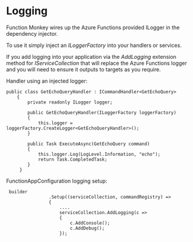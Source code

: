 # Logging

Function Monkey wires up the Azure Functions provided ILogger in the dependency injector.

To use it simply inject an _ILoggerFactory_ into your handlers or services.

If you add logging into your application via the _AddLogging_ extension method for _IServiceCollection_ that will replace the Azure Functions logger and you will need to ensure it outputs to targets as you require.

Handler using an injected logger:
```
public class GetEchoQueryHandler : ICommandHandler<GetEchoQuery>
    {
        private readonly ILogger logger;

        public GetEchoQueryHandler(ILoggerFactory loggerFactory)
        {
            this.logger = loggerFactory.CreateLogger<GetEchoQueryHandler>();
        }
        
        public Task ExecuteAsync(GetEchoQuery command)
        {
            this.logger.Log(LogLevel.Information, "echo");
            return Task.CompletedTask;
        }
     }
```

FunctionAppConfiguration logging setup:
```
 builder
                .Setup((serviceCollection, commandRegistry) =>
                {
                    ....
                    serviceCollection.AddLogging(c =>
                    {
                        c.AddConsole();
                        c.AddDebug();
                    });
```

